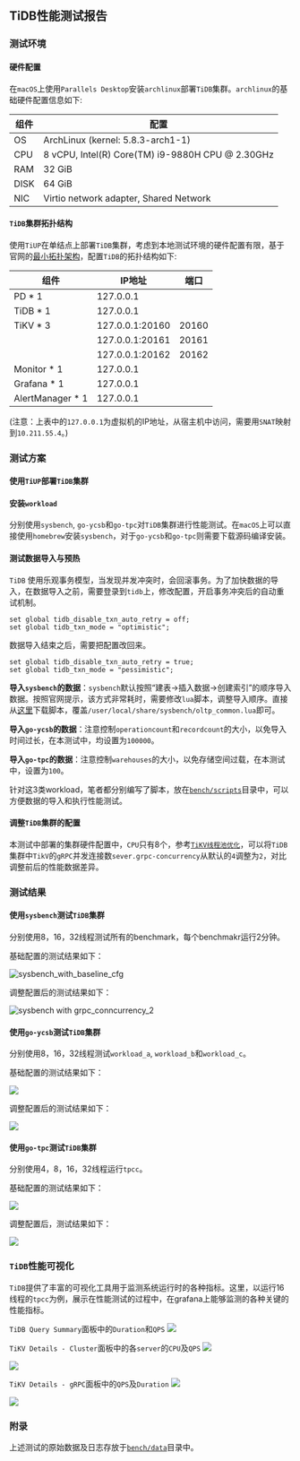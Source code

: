 ## TiDB性能测试报告

### 测试环境

#### 硬件配置

在`macOS`上使用`Parallels Desktop`安装`archlinux`部署`TiDB`集群。`archlinux`的基础硬件配置信息如下:

| 组件 | 配置                                             |
| ---- | ------------------------------------------------ |
| OS   | ArchLinux (kernel: 5.8.3-arch1-1)                |
| CPU  | 8 vCPU, Intel(R) Core(TM) i9-9880H CPU @ 2.30GHz |
| RAM  | 32 GiB                                           |
| DISK | 64 GiB                                           |
| NIC  | Virtio network adapter, Shared Network           |

#### `TiDB`集群拓扑结构

使用`TiUP`在单结点上部署`TiDB`集群，考虑到本地测试环境的硬件配置有限，基于官网的[最小拓扑架构](https://docs.pingcap.com/zh/tidb/stable/minimal-deployment-topology)，配置`TiDB`的拓扑结构如下:

| 组件             | IP地址          | 端口  |
| ---------------- | --------------- | ----- |
| PD * 1           | 127.0.0.1       |       |
| TiDB * 1         | 127.0.0.1       |       |
| TiKV * 3         | 127.0.0.1:20160 | 20160 |
|                  | 127.0.0.1:20161 | 20161 |
|                  | 127.0.0.1:20162 | 20162 |
| Monitor * 1      | 127.0.0.1       |       |
| Grafana * 1      | 127.0.0.1       |       |
| AlertManager * 1 | 127.0.0.1       |       |

(注意：上表中的`127.0.0.1`为虚拟机的IP地址，从宿主机中访问，需要用`SNAT`映射到`10.211.55.4`。)

### 测试方案

#### 使用`TiUP`部署`TiDB`集群

#### 安装`workload`

分别使用`sysbench`, `go-ycsb`和`go-tpc`对`TiDB`集群进行性能测试。在`macOS`上可以直接使用`homebrew`安装`sysbench`，对于`go-ycsb`和`go-tpc`则需要下载源码编译安装。

#### 测试数据导入与预热

`TiDB` 使用乐观事务模型，当发现并发冲突时，会回滚事务。为了加快数据的导入，在数据导入之前，需要登录到`tidb`上，修改配置，开启事务冲突后的自动重试机制。

```mysql
set global tidb_disable_txn_auto_retry = off;
set global tidb_txn_mode = "optimistic";
```

数据导入结束之后，需要把配置改回来。

```mysql
set global tidb_disable_txn_auto_retry = true;
set global tidb_txn_mode = "pessimistic";
```

**导入`sysbench`的数据**：`sysbench`默认按照“建表->插入数据->创建索引”的顺序导入数据。按照官网提示，该方式非常耗时，需要修改`lua`脚本，调整导入顺序。直接从[这里](https://raw.githubusercontent.com/pingcap/tidb-bench/master/sysbench/sysbench-patch/oltp_common.lua)下载脚本，覆盖`/user/local/share/sysbench/oltp_common.lua`即可。

**导入`go-ycsb`的数据**：注意控制`operationcount`和`recordcount`的大小，以免导入时间过长，在本测试中，均设置为`100000`。

**导入`go-tpc`的数据**：注意控制`warehouses`的大小，以免存储空间过载，在本测试中，设置为`100`。

针对这3类workload，笔者都分别编写了脚本，放在[`bench/scripts`](https://github.com/hftsin/high-performance-tidb/tree/master/bench/scripts)目录中，可以方便数据的导入和执行性能测试。

#### 调整`TiDB`集群的配置

本测试中部署的集群硬件配置中，`CPU`只有8个，参考[`TiKV线程池优化`](https://github.com/pingcap-incubator/tidb-in-action/blob/master/session4/chapter8/threadpool-optimize.md)，可以将`TiDB`集群中`TikV`的`gRPC`并发连接数`sever.grpc-concurrency`从默认的`4`调整为`2`，对比调整前后的性能数据差异。

### 测试结果

#### 使用`sysbench`测试`TiDB`集群

分别使用8，16，32线程测试所有的benchmark，每个benchmakr运行2分钟。

基础配置的测试结果如下：

![sysbench_with_baseline_cfg](img/sysbench_baseline.png)

调整配置后的测试结果如下：

![sysbench with grpc_conncurrency_2](img/sysbench_grpc_conn_2.png)


#### 使用`go-ycsb`测试`TiDB`集群

分别使用8，16，32线程测试`workload_a`, `workload_b`和`workload_c`。

基础配置的测试结果如下：

![](img/ycsb_baseline.png)


调整配置后的测试结果如下：

![](img/ycsb_grpc_conn_2.png)


#### 使用`go-tpc`测试`TiDB`集群

分别使用4，8，16，32线程运行`tpcc`。

基础配置的测试结果如下：

![](img/tpcc_baseline.png)

调整配置后，测试结果如下：

![](img/tpcc_grpc_conn_2.png)

### `TiDB`性能可视化

`TiDB`提供了丰富的可视化工具用于监测系统运行时的各种指标。这里，以运行16线程的`tpcc`为例，展示在性能测试的过程中，在grafana上能够监测的各种关键的性能指标。

`TiDB Query Summary`面板中的`Duration`和`QPS`
![](img/tpcc_base_16_tidb_query_summary.png)

`TiKV Details - Cluster`面板中的各`server`的`CPU`及`QPS`
![](img/tpcc_base_16_tikv_cluster_cpu.png)

![](img/tpcc_base_16_tikv_cluster_qps.png)

`TiKV Details - gRPC`面板中的`QPS`及`Duration`
![](img/tpcc_base_16_tikv_grpc_qps.png)

![](img/tpcc_base_16_tikv_grpc_duration.png)

### 附录

上述测试的原始数据及日志存放于[`bench/data`](https://github.com/hftsin/high-performance-tidb/tree/master/bench/data)目录中。
